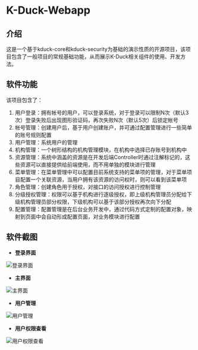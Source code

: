 # K-Duck-Webapp

## 介绍
这是一个基于kduck-core和kduck-security为基础的演示性质的开源项目，该项目包含了一般项目的常规基础功能，从而展示K-Duck相关组件的使用、开发方法。

## 软件功能

该项目包含了：

1. 用户登录：拥有帐号的用户，可以登录系统，对于登录可以限制N次（默认3次）登录失败后出现图形验证码，再次失败N次（默认5次）后锁定帐号
2. 帐号管理：创建用户后，基于用户创建账户，并可通过配置管理进行一些简单的账号规则配置
3. 用户管理：系统用户的管理
4. 机构管理：一个树形结构的机构管理模块，在机构中选择已存账号到机构中
5. 资源管理：系统中涵盖的资源是在开发后端Controller时通过注解标记的，这些资源可以直接提供给前端使用，而不用单独的模块进行管理
6. 菜单管理：在菜单管理中可以配置目前系统支持的菜单项的管理，对于菜单项目配置一个关联资源，当用户拥有该资源的访问权时，则可以看到该菜单项
7. 角色管理：创建角色用于授权，对接口的访问授权进行控制管理
8. 分级授权管理：权限可以基于机构进行逐级授权，即上级机构管理员分配给下级机构管理员部分权限，下级机构可以基于该部分授权再次向下分配
9. 配置管理：配置管理是在后台业务开发中，通过代码方式定制的配置对象，映射到页面中会自动形成配置页面，对业务模块进行配置

## 软件截图

-  **登录界面** 

![登录界面](https://images.gitee.com/uploads/images/2021/0110/233122_7b35d6aa_403814.png "登录.png")

-  **主界面** 

![主界面](https://images.gitee.com/uploads/images/2021/0429/094307_c92823c0_403814.png "屏幕截图.png")

-  **用户管理**

![用户管理](https://images.gitee.com/uploads/images/2021/0429/094536_f3bff2b3_403814.png "屏幕截图.png")
 
-  **用户权限查看**

![用户权限查看](https://images.gitee.com/uploads/images/2021/0429/094613_1f137c6d_403814.png "屏幕截图.png")
